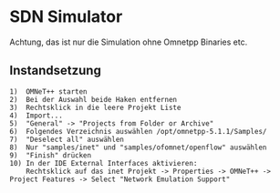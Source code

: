 # SDN Simulator #
Achtung, das ist nur die Simulation ohne Omnetpp Binaries etc.

## Instandsetzung ##
	1)	OMNeT++ starten
	2)	Bei der Auswahl beide Haken entfernen
	3)	Rechtsklick in die leere Projekt Liste
	4)	Import...
	5)	"General" -> "Projects from Folder or Archive"
	6)	Folgendes Verzeichnis auswählen /opt/omnetpp-5.1.1/Samples/
	7)	"Deselect all" auswählen
	8)	Nur "samples/inet" und "samples/ofomnet/openflow" auswählen
	9)	"Finish" drücken
	10)	In der IDE External Interfaces aktivieren:
		Rechtsklick auf das inet Projekt -> Properties -> OMNeT++ -> Project Features -> Select "Network Emulation Support"
